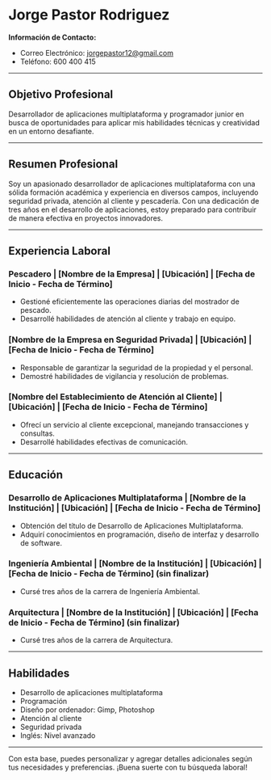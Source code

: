 # Jorge Pastor Rodriguez

**Información de Contacto:**
- Correo Electrónico: jorgepastor12@gmail.com
- Teléfono: 600 400 415

---

## Objetivo Profesional

Desarrollador de aplicaciones multiplataforma y programador junior en busca de oportunidades para aplicar mis habilidades técnicas y creatividad en un entorno desafiante.

---

## Resumen Profesional

Soy un apasionado desarrollador de aplicaciones multiplataforma con una sólida formación académica y experiencia en diversos campos, incluyendo seguridad privada, atención al cliente y pescadería. Con una dedicación de tres años en el desarrollo de aplicaciones, estoy preparado para contribuir de manera efectiva en proyectos innovadores.

---

## Experiencia Laboral

### Pescadero | [Nombre de la Empresa] | [Ubicación] | [Fecha de Inicio - Fecha de Término]
- Gestioné eficientemente las operaciones diarias del mostrador de pescado.
- Desarrollé habilidades de atención al cliente y trabajo en equipo.

### [Nombre de la Empresa en Seguridad Privada] | [Ubicación] | [Fecha de Inicio - Fecha de Término]
- Responsable de garantizar la seguridad de la propiedad y el personal.
- Demostré habilidades de vigilancia y resolución de problemas.

### [Nombre del Establecimiento de Atención al Cliente] | [Ubicación] | [Fecha de Inicio - Fecha de Término]
- Ofrecí un servicio al cliente excepcional, manejando transacciones y consultas.
- Desarrollé habilidades efectivas de comunicación.

---

## Educación

### Desarrollo de Aplicaciones Multiplataforma | [Nombre de la Institución] | [Ubicación] | [Fecha de Inicio - Fecha de Término]
- Obtención del título de Desarrollo de Aplicaciones Multiplataforma.
- Adquirí conocimientos en programación, diseño de interfaz y desarrollo de software.

### Ingeniería Ambiental | [Nombre de la Institución] | [Ubicación] | [Fecha de Inicio - Fecha de Término] (sin finalizar)
- Cursé tres años de la carrera de Ingeniería Ambiental.

### Arquitectura | [Nombre de la Institución] | [Ubicación] | [Fecha de Inicio - Fecha de Término] (sin finalizar)
- Cursé tres años de la carrera de Arquitectura.

---

## Habilidades

- Desarrollo de aplicaciones multiplataforma
- Programación
- Diseño por ordenador: Gimp, Photoshop
- Atención al cliente
- Seguridad privada
- Inglés: Nivel avanzado

---

Con esta base, puedes personalizar y agregar detalles adicionales según tus necesidades y preferencias. ¡Buena suerte con tu búsqueda laboral!
